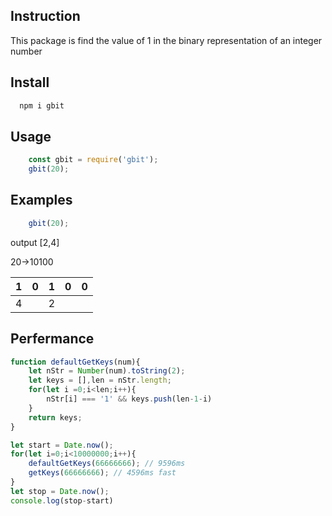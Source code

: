 ## Instruction

 This package is find the value of 1 in the binary representation of an integer number

##

## Install 

```js
  npm i gbit
```

## Usage
```js
    const gbit = require('gbit');
    gbit(20); 
```

## Examples

```js
    gbit(20);  
```
output [2,4]


20->10100

|1|0|1|0|0|
|---|---|---|---|---|
|4||2|||




## Perfermance
```js
function defaultGetKeys(num){
    let nStr = Number(num).toString(2);
    let keys = [],len = nStr.length;
    for(let i =0;i<len;i++){
        nStr[i] === '1' && keys.push(len-1-i)
    }
    return keys;
}    

let start = Date.now();
for(let i=0;i<10000000;i++){
    defaultGetKeys(66666666); // 9596ms
    getKeys(66666666); // 4596ms fast
}
let stop = Date.now();
console.log(stop-start)
```



